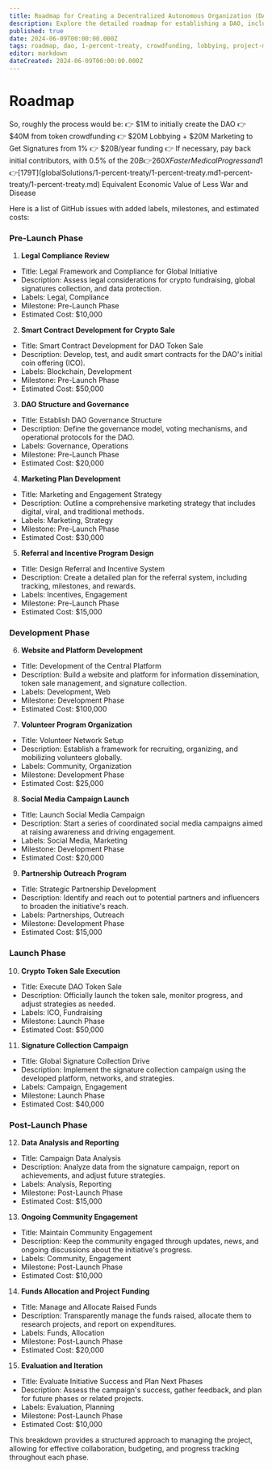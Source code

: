 ```yaml
---
title: Roadmap for Creating a Decentralized Autonomous Organization (DAO)
description: Explore the detailed roadmap for establishing a DAO, including crowdfunding strategies, lobbying efforts, and post-launch activities.
published: true
date: 2024-06-09T00:00:00.000Z
tags: roadmap, dao, 1-percent-treaty, crowdfunding, lobbying, project-management
editor: markdown
dateCreated: 2024-06-09T00:00:00.000Z
---
```


# Roadmap

So, roughly the process would be:
👉 $1M to initially create the DAO
👉 $40M from token crowdfunding
👉 $20M Lobbying + $20M Marketing to Get Signatures from 1%
👉 $20B/year funding
👉 If necessary, pay back initial contributors, with 0.5% of the $20B
👉 260X Faster Medical Progress and 1% Less War
👉 [$179T](globalSolutions/1-percent-treaty/1-percent-treaty.md1-percent-treaty/1-percent-treaty.md) Equivalent Economic Value of Less War and Disease

Here is a list of GitHub issues with added labels, milestones, and estimated costs:

### Pre-Launch Phase

1. **Legal Compliance Review**

- Title: Legal Framework and Compliance for Global Initiative
- Description: Assess legal considerations for crypto fundraising, global signatures collection, and data protection.
- Labels: Legal, Compliance
- Milestone: Pre-Launch Phase
- Estimated Cost: $10,000

2. **Smart Contract Development for Crypto Sale**

- Title: Smart Contract Development for DAO Token Sale
- Description: Develop, test, and audit smart contracts for the DAO's initial coin offering (ICO).
- Labels: Blockchain, Development
- Milestone: Pre-Launch Phase
- Estimated Cost: $50,000

3. **DAO Structure and Governance**

- Title: Establish DAO Governance Structure
- Description: Define the governance model, voting mechanisms, and operational protocols for the DAO.
- Labels: Governance, Operations
- Milestone: Pre-Launch Phase
- Estimated Cost: $20,000

4. **Marketing Plan Development**

- Title: Marketing and Engagement Strategy
- Description: Outline a comprehensive marketing strategy that includes digital, viral, and traditional methods.
- Labels: Marketing, Strategy
- Milestone: Pre-Launch Phase
- Estimated Cost: $30,000

5. **Referral and Incentive Program Design**

- Title: Design Referral and Incentive System
- Description: Create a detailed plan for the referral system, including tracking, milestones, and rewards.
- Labels: Incentives, Engagement
- Milestone: Pre-Launch Phase
- Estimated Cost: $15,000

### Development Phase

6. **Website and Platform Development**

- Title: Development of the Central Platform
- Description: Build a website and platform for information dissemination, token sale management, and signature collection.
- Labels: Development, Web
- Milestone: Development Phase
- Estimated Cost: $100,000

7. **Volunteer Program Organization**

- Title: Volunteer Network Setup
- Description: Establish a framework for recruiting, organizing, and mobilizing volunteers globally.
- Labels: Community, Organization
- Milestone: Development Phase
- Estimated Cost: $25,000

8. **Social Media Campaign Launch**

- Title: Launch Social Media Campaign
- Description: Start a series of coordinated social media campaigns aimed at raising awareness and driving engagement.
- Labels: Social Media, Marketing
- Milestone: Development Phase
- Estimated Cost: $20,000

9. **Partnership Outreach Program**

- Title: Strategic Partnership Development
- Description: Identify and reach out to potential partners and influencers to broaden the initiative's reach.
- Labels: Partnerships, Outreach
- Milestone: Development Phase
- Estimated Cost: $15,000

### Launch Phase

10. **Crypto Token Sale Execution**

- Title: Execute DAO Token Sale
- Description: Officially launch the token sale, monitor progress, and adjust strategies as needed.
- Labels: ICO, Fundraising
- Milestone: Launch Phase
- Estimated Cost: $50,000

11. **Signature Collection Campaign**

- Title: Global Signature Collection Drive
- Description: Implement the signature collection campaign using the developed platform, networks, and strategies.
- Labels: Campaign, Engagement
- Milestone: Launch Phase
- Estimated Cost: $40,000

### Post-Launch Phase

12. **Data Analysis and Reporting**

- Title: Campaign Data Analysis
- Description: Analyze data from the signature campaign, report on achievements, and adjust future strategies.
- Labels: Analysis, Reporting
- Milestone: Post-Launch Phase
- Estimated Cost: $15,000

13. **Ongoing Community Engagement**

- Title: Maintain Community Engagement
- Description: Keep the community engaged through updates, news, and ongoing discussions about the initiative's progress.
- Labels: Community, Engagement
- Milestone: Post-Launch Phase
- Estimated Cost: $10,000

14. **Funds Allocation and Project Funding**

- Title: Manage and Allocate Raised Funds
- Description: Transparently manage the funds raised, allocate them to research projects, and report on expenditures.
- Labels: Funds, Allocation
- Milestone: Post-Launch Phase
- Estimated Cost: $20,000

15. **Evaluation and Iteration**

- Title: Evaluate Initiative Success and Plan Next Phases
- Description: Assess the campaign's success, gather feedback, and plan for future phases or related projects.
- Labels: Evaluation, Planning
- Milestone: Post-Launch Phase
- Estimated Cost: $10,000

This breakdown provides a structured approach to managing the project, allowing for effective collaboration, budgeting, and progress tracking throughout each phase.
